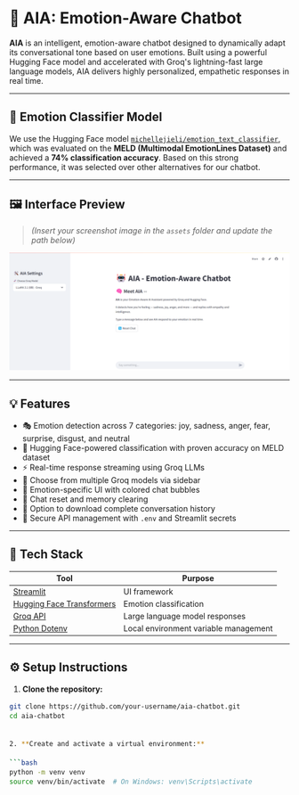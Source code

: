 # 🤖 AIA: Emotion-Aware Chatbot

**AIA** is an intelligent, emotion-aware chatbot designed to dynamically adapt its conversational tone based on user emotions. Built using a powerful Hugging Face model and accelerated with Groq's lightning-fast large language models, AIA delivers highly personalized, empathetic responses in real time.

---

## 🧠 Emotion Classifier Model

We use the Hugging Face model [`michellejieli/emotion_text_classifier`](https://huggingface.co/michellejieli/emotion_text_classifier), which was evaluated on the **MELD (Multimodal EmotionLines Dataset)** and achieved a **74% classification accuracy**. Based on this strong performance, it was selected over other alternatives for our chatbot.

---

## 🖼️ Interface Preview

> *(Insert your screenshot image in the `assets` folder and update the path below)*

![AIA Chatbot Interface](assets/aia-interface.png)

---

## 💡 Features

- 🎭 Emotion detection across 7 categories: joy, sadness, anger, fear, surprise, disgust, and neutral
- 🧠 Hugging Face-powered classification with proven accuracy on MELD dataset
- ⚡ Real-time response streaming using Groq LLMs
- 🧬 Choose from multiple Groq models via sidebar
- 🎨 Emotion-specific UI with colored chat bubbles
- 🔄 Chat reset and memory clearing
- 💾 Option to download complete conversation history
- 🔐 Secure API management with `.env` and Streamlit secrets

---

## 🚀 Tech Stack

| Tool | Purpose |
|------|---------|
| [Streamlit](https://streamlit.io) | UI framework |
| [Hugging Face Transformers](https://huggingface.co/transformers) | Emotion classification |
| [Groq API](https://groq.com) | Large language model responses |
| [Python Dotenv](https://pypi.org/project/python-dotenv/) | Local environment variable management |

---

## ⚙️ Setup Instructions

1. **Clone the repository:**

```bash
git clone https://github.com/your-username/aia-chatbot.git
cd aia-chatbot


2. **Create and activate a virtual environment:**

```bash
python -m venv venv
source venv/bin/activate  # On Windows: venv\Scripts\activate
